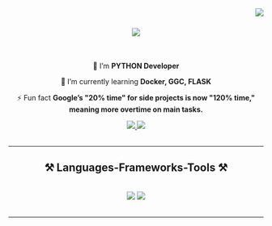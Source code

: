 <img align="right" src="https://visitor-badge.laobi.icu/badge?page_id=Lycoris002.Lycoris002" />

<h1 align="center">
    <img src="https://readme-typing-svg.herokuapp.com/?font=Righteous&size=35&center=true&vCenter=true&width=500&height=70&duration=4000&lines=Hi+There!+👋;+I'm+Nong+Nai+Nap+Trinh!;" />
</h1>

<br/>

<div align="center">
    
 🔭 I’m **PYTHON Developer** 
 
 🌱 I’m currently learning **Docker, GGC, FLASK**

⚡ Fun fact **Google’s "20% time" for side projects is now "120% time," meaning more overtime on main tasks.**

</div>
<div align="center"> 
  <a href="mailto:phamlongg.work@gmail.com" target="_blank">
    <img src="https://img.shields.io/badge/Gmail-333333?style=for-the-badge&logo=gmail&logoColor=red" target="_blank" />
  </a>
  <a href="https://linkedin.com/in/lycorispham02/" target="_blank">
    <img src="https://img.shields.io/badge/LinkedIn-0077B5?style=for-the-badge&logo=linkedin&logoColor=white" target="_blank" />
  </a>
</div>
<br/>

<hr/>
<h2 align="center">⚒️ Languages-Frameworks-Tools ⚒️</h2>
<br/>
<div align="center">
    <img src="https://skillicons.dev/icons?i=react,html,css,vscode,github,tailwind,git,dart,python,javascript,typescript,c,java" />
    <img src="https://skillicons.dev/icons?i=bootstrap,express,firebase,mongodb,nextjs,aws,azure,mysql,flask,django,electron,nodejs" /><br>
</div>
<br/>
<hr/>
